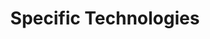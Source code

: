 ---
# Accomplishments widget.
widget: "howto"  # Widget name:  common, howto perspective, reading, cd-with-jenkins-and-docker  etc
headless: true  # This file represents a page section.
active: true  # Activate this widget? true/false
weight: 4 # Order that this section will appear.
title: "Specific Technologies"
subtitle: ""

# Date format
date_format: "Jan 2006"

# Accomplishments.
#   Add/remove as many `[[item]]` blocks below as you like.
#   `title`, `organization` and `date_start` are the required parameters.
#   Leave other parameters empty if not required.
#   Begin/end multi-line descriptions with 3 quotes `"""`.
item:
smallItem: 
 - title: "Five Tips for Kubernetes Network Security and Compliance"
   summary: "tigera.io"
   linkText: ""
   linkUrl: "https://www.tigera.io/blog/five-tips-for-kubernetes-network-security-and-compliance/"
   openNewWindow: 
   image: "https://res.cloudinary.com/agile-seo/image/fetch/w_62,dpr_1.0,d_blank_am8gzx.png/https%3A%2F%2Flogo.clearbit.com%2Ftigera.io%3Fsize%3D250" 
 - title: "Revealing the Hidden Host Protection Superpowers of Felix - Calico Secret Agent"
   summary: "projectcalico.org"
   linkText: ""
   linkUrl: "https://www.projectcalico.org/revealing-the-hidden-host-protection-superpowers-of-felix-the-calico-secret-agent/"
   openNewWindow: 
   image: "https://res.cloudinary.com/agile-seo/image/fetch/w_62,dpr_1.0,d_blank_am8gzx.png/https%3A%2F%2Flogo.clearbit.com%2Fprojectcalico.org%3Fsize%3D250" 
 - title: "5 Reasons To Choose Weave"
   summary: "www.weave.works"
   linkText: ""
   linkUrl: "https://www.weave.works/blog/why-choose-weave/"
   openNewWindow: 
   image: "https://res.cloudinary.com/agile-seo/image/fetch/w_62,dpr_1.0,d_blank_am8gzx.png/https%3A%2F%2Flogo.clearbit.com%2Fwww.weave.works%3Fsize%3D250" 
 - title: "Overview of Docker's Default Networking Behavior"
   summary: "docs.docker.com"
   linkText: ""
   linkUrl: "https://docs.docker.com/engine/userguide/networking/"
   openNewWindow: 
   image: "https://res.cloudinary.com/agile-seo/image/fetch/w_62,dpr_1.0,d_blank_am8gzx.png/https%3A%2F%2Flogo.clearbit.com%2Fdocs.docker.com%3Fsize%3D250" 
 - title: "Networking for Docker Containers"
   summary: "mesosphere.com"
   linkText: ""
   linkUrl: "https://mesosphere.com/blog/networking-docker-containers/"
   openNewWindow: 
   image: "https://res.cloudinary.com/agile-seo/image/fetch/w_62,dpr_1.0,d_blank_am8gzx.png/https%3A%2F%2Flogo.clearbit.com%2Fmesosphere.com%3Fsize%3D250" 
 - title: "Testing Docker Multi-Host Network Performance"
   summary: "percona.com"
   linkText: ""
   linkUrl: "https://www.percona.com/blog/2016/08/03/testing-docker-multi-host-network-performance/"
   openNewWindow: 
   image: "https://res.cloudinary.com/agile-seo/image/fetch/w_62,dpr_1.0,d_blank_am8gzx.png/https%3A%2F%2Flogo.clearbit.com%2Fpercona.com%3Fsize%3D250" 
---